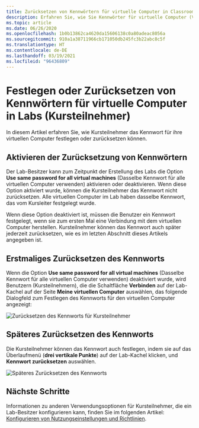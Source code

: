```yaml
---
title: Zurücksetzen von Kennwörtern für virtuelle Computer in Classroom-Labs in Azure Lab Services | Microsoft-Dokumentation
description: Erfahren Sie, wie Sie Kennwörter für virtuelle Computer (VMs) in Labs in Azure Lab Services zurücksetzen.
ms.topic: article
ms.date: 06/26/2020
ms.openlocfilehash: 1b0b13862ca4620da15606138c0a80adeac8056a
ms.sourcegitcommit: 910a1a38711966cb171050db245fc3b22abc8c5f
ms.translationtype: HT
ms.contentlocale: de-DE
ms.lasthandoff: 03/19/2021
ms.locfileid: "96436809"
---
```

# <a name="set-or-reset-password-for-virtual-machines-in-labs-students"></a>Festlegen oder Zurücksetzen von Kennwörtern für virtuelle Computer in Labs (Kursteilnehmer)
In diesem Artikel erfahren Sie, wie Kursteilnehmer das Kennwort für ihre virtuellen Computer festlegen oder zurücksetzen können. 

## <a name="enable-resetting-of-passwords"></a>Aktivieren der Zurücksetzung von Kennwörtern
Der Lab-Besitzer kann zum Zeitpunkt der Erstellung des Labs die Option **Use same password for all virtual machines** (Dasselbe Kennwort für alle virtuellen Computer verwenden) aktivieren oder deaktivieren. Wenn diese Option aktiviert wurde, können die Kursteilnehmer das Kennwort nicht zurücksetzen. Alle virtuellen Computer im Lab haben dasselbe Kennwort, das vom Kursleiter festgelegt wurde. 

Wenn diese Option deaktiviert ist, müssen die Benutzer ein Kennwort festgelegt, wenn sie zum ersten Mal eine Verbindung mit dem virtuellen Computer herstellen. Kursteilnehmer können das Kennwort auch später jederzeit zurücksetzen, wie es im letzten Abschnitt dieses Artikels angegeben ist. 

## <a name="reset-password-for-the-first-time"></a>Erstmaliges Zurücksetzen des Kennworts
Wenn die Option **Use same password for all virtual machines** (Dasselbe Kennwort für alle virtuellen Computer verwenden) deaktiviert wurde, wird Benutzern (Kursteilnehmern), die die Schaltfläche **Verbinden** auf der Lab-Kachel auf der Seite **Meine virtuellen Computer** auswählen, das folgende Dialogfeld zum Festlegen des Kennworts für den virtuellen Computer angezeigt: 

![Zurücksetzen des Kennworts für Kursteilnehmer](./media/how-to-set-virtual-machine-passwords/student-set-password.png)

## <a name="reset-password-later"></a>Späteres Zurücksetzen des Kennworts
Die Kursteilnehmer können das Kennwort auch festlegen, indem sie auf das Überlaufmenü (**drei vertikale Punkte**) auf der Lab-Kachel klicken, und **Kennwort zurücksetzen** auswählen. 

![Späteres Zurücksetzen des Kennworts](./media/how-to-set-virtual-machine-passwords/student-set-password-2.png)


## <a name="next-steps"></a>Nächste Schritte
Informationen zu anderen Verwendungsoptionen für Kursteilnehmer, die ein Lab-Besitzer konfigurieren kann, finden Sie im folgenden Artikel: [Konfigurieren von Nutzungseinstellungen und Richtlinien](how-to-configure-student-usage.md).
